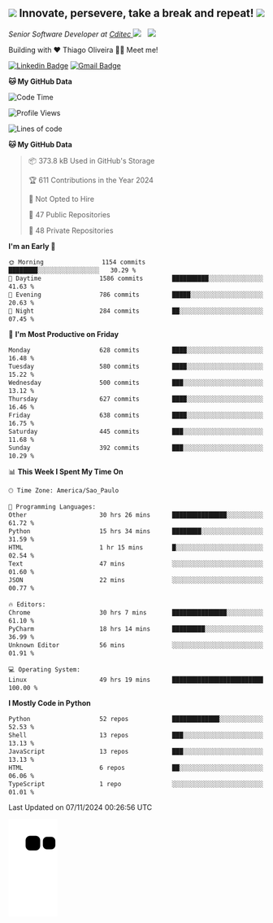 <h2><img src="https://emojis.slackmojis.com/emojis/images/1531849430/4246/blob-sunglasses.gif?1531849430" width="30"/> Innovate, persevere, take a break and repeat! <img src="https://media.giphy.com/media/12oufCB0MyZ1Go/giphy.gif" width="50"></h2>
<img align='right' src="https://media.giphy.com/media/M9gbBd9nbDrOTu1Mqx/giphy.gif" width="230">
<p><em>Senior Software Developer at <a href="https://www.cditec.com.br/">Cditec
</a><img src="https://media.giphy.com/media/WUlplcMpOCEmTGBtBW/giphy.gif" width="30"> 
</em></p>



Building with ❤️ Thiago Oliveira 👋🏽 Meet me!

[![Linkedin Badge](https://img.shields.io/badge/-Thiago-blue?style=flat-square&logo=Linkedin&logoColor=white&link=https://www.linkedin.com/in/tgmarinho/)](https://www.linkedin.com/in/thiagoceconelo/) 
[![Gmail Badge](https://img.shields.io/badge/-thiceconelo@gmail.com-c14438?style=flat-square&logo=Gmail&logoColor=white&link=mailto:thiceconelo@gmail.com)](mailto:thiceconelo@gmail.com)

</em></p>

<!-- <span style="height ">
![Anurag's GitHub stats](https://github-readme-stats.vercel.app/api?username=arthurspk&show_icons=true&theme=tokyonight)
</span> -->

**🐱 My GitHub Data** 
<!--START_SECTION:waka-->
![Code Time](http://img.shields.io/badge/Code%20Time-2%2C122%20hrs%2045%20mins-blue)

![Profile Views](http://img.shields.io/badge/Profile%20Views-0-blue)

![Lines of code](https://img.shields.io/badge/From%20Hello%20World%20I%27ve%20Written-5.1%20million%20lines%20of%20code-blue)

**🐱 My GitHub Data** 

> 📦 373.8 kB Used in GitHub's Storage 
 > 
> 🏆 611 Contributions in the Year 2024
 > 
> 🚫 Not Opted to Hire
 > 
> 📜 47 Public Repositories 
 > 
> 🔑 48 Private Repositories 
 > 
**I'm an Early 🐤** 

```text
🌞 Morning                1154 commits        ████████░░░░░░░░░░░░░░░░░   30.29 % 
🌆 Daytime                1586 commits        ██████████░░░░░░░░░░░░░░░   41.63 % 
🌃 Evening                786 commits         █████░░░░░░░░░░░░░░░░░░░░   20.63 % 
🌙 Night                  284 commits         ██░░░░░░░░░░░░░░░░░░░░░░░   07.45 % 
```
📅 **I'm Most Productive on Friday** 

```text
Monday                   628 commits         ████░░░░░░░░░░░░░░░░░░░░░   16.48 % 
Tuesday                  580 commits         ████░░░░░░░░░░░░░░░░░░░░░   15.22 % 
Wednesday                500 commits         ███░░░░░░░░░░░░░░░░░░░░░░   13.12 % 
Thursday                 627 commits         ████░░░░░░░░░░░░░░░░░░░░░   16.46 % 
Friday                   638 commits         ████░░░░░░░░░░░░░░░░░░░░░   16.75 % 
Saturday                 445 commits         ███░░░░░░░░░░░░░░░░░░░░░░   11.68 % 
Sunday                   392 commits         ███░░░░░░░░░░░░░░░░░░░░░░   10.29 % 
```


📊 **This Week I Spent My Time On** 

```text
🕑︎ Time Zone: America/Sao_Paulo

💬 Programming Languages: 
Other                    30 hrs 26 mins      ███████████████░░░░░░░░░░   61.72 % 
Python                   15 hrs 34 mins      ████████░░░░░░░░░░░░░░░░░   31.59 % 
HTML                     1 hr 15 mins        █░░░░░░░░░░░░░░░░░░░░░░░░   02.54 % 
Text                     47 mins             ░░░░░░░░░░░░░░░░░░░░░░░░░   01.60 % 
JSON                     22 mins             ░░░░░░░░░░░░░░░░░░░░░░░░░   00.77 % 

🔥 Editors: 
Chrome                   30 hrs 7 mins       ███████████████░░░░░░░░░░   61.10 % 
PyCharm                  18 hrs 14 mins      █████████░░░░░░░░░░░░░░░░   36.99 % 
Unknown Editor           56 mins             ░░░░░░░░░░░░░░░░░░░░░░░░░   01.91 % 

💻 Operating System: 
Linux                    49 hrs 19 mins      █████████████████████████   100.00 % 
```

**I Mostly Code in Python** 

```text
Python                   52 repos            █████████████░░░░░░░░░░░░   52.53 % 
Shell                    13 repos            ███░░░░░░░░░░░░░░░░░░░░░░   13.13 % 
JavaScript               13 repos            ███░░░░░░░░░░░░░░░░░░░░░░   13.13 % 
HTML                     6 repos             ██░░░░░░░░░░░░░░░░░░░░░░░   06.06 % 
TypeScript               1 repo              ░░░░░░░░░░░░░░░░░░░░░░░░░   01.01 % 
```




 Last Updated on 07/11/2024 00:26:56 UTC
<!--END_SECTION:waka-->

![Snake animation](https://github.com/rafaballerini/rafaballerini/blob/output/github-contribution-grid-snake.svg)


<!---
ceconelo/ceconelo is a ✨ special ✨ repository because its `README.md` (this file) appears on your GitHub profile.
You can click the Preview link to take a look at your changes.
--->
